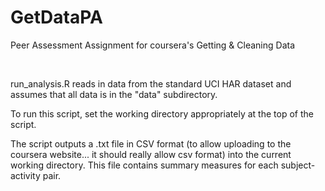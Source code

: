 GetDataPA
=========

Peer Assessment Assignment for coursera's Getting &amp; Cleaning Data

<br>

run_analysis.R reads in data from the standard UCI HAR dataset and assumes that all data is in the "data" subdirectory.

To run this script, set the working directory appropriately at the top of the script.

The script outputs a .txt file in CSV format (to allow uploading to the coursera website... it should really allow csv format) into the current working directory. This file contains summary measures for each subject-activity pair.

